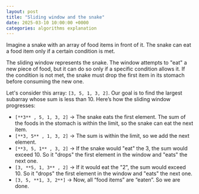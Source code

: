 ```yaml
---
layout: post
title: "Sliding window and the snake"
date: 2025-03-10 10:00:00 +0000
categories: algorithms explanation
---
```


Imagine a snake with an array of food items in front of it. The snake can eat a food item only if a certain condition is met.

The sliding window represents the snake. The window attempts to "eat" a new piece of food, but it can do so only if a specific condition allows it. If the condition is not met, the snake must drop the first item in its stomach before consuming the new one.

Let's consider this array: `[3, 5, 1, 3, 2]`. Our goal is to find the largest subarray whose sum is less than 10. Here’s how the sliding window progresses:

- `[**3** , 5, 1, 3, 2]` → The snake eats the first element. The sum of the foods in the stomach is within the limit, so the snake can eat the next item.
- `[**3, 5** , 1, 3, 2]` → The sum is within the limit, so we add the next element.
- `[**3, 5, 1** , 3, 2]` → If the snake would "eat" the 3, the sum would exceed 10. So it "drops" the first element in the window and "eats" the next one.
- `[3, **5, 1, 3** , 2]` → If it would eat the "2", the sum would exceed 10. So it "drops" the first element in the window and "eats" the next one.
- `[3, 5, **1, 3, 2**]` → Now, all “food items” are “eaten”. So we are done.